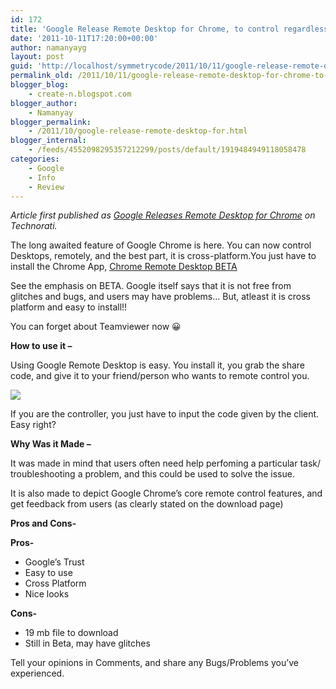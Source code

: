 ```yaml
---
id: 172
title: 'Google Release Remote Desktop for Chrome, to control regardless of Operating Systems'
date: '2011-10-11T17:20:00+00:00'
author: namanyayg
layout: post
guid: 'http://localhost/symmetrycode/2011/10/11/google-release-remote-desktop-for-chrome-to-control-regardless-of-operating-systems/'
permalink_old: /2011/10/11/google-release-remote-desktop-for-chrome-to-control-regardless-of-operating-systems/
blogger_blog:
    - create-n.blogspot.com
blogger_author:
    - Namanyay
blogger_permalink:
    - /2011/10/google-release-remote-desktop-for.html
blogger_internal:
    - /feeds/4552098295357212299/posts/default/1919484949118058478
categories:
    - Google
    - Info
    - Review
---
```


*Article first published as [Google Releases Remote Desktop for Chrome](http://technorati.com/technology/it/article/google-releases-remote-desktop-for-chrome/) on Technorati.*  
  

The long awaited feature of Google Chrome is here. You can now control Desktops, remotely, and the best part, it is cross-platform.You just have to install the Chrome App, [Chrome Remote Desktop BETA](https://chrome.google.com/webstore/detail/gbchcmhmhahfdphkhkmpfmihenigjmpp)

See the emphasis on BETA. Google itself says that it is not free from glitches and bugs, and users may have problems… But, atleast it is cross platform and easy to install!!

You can forget about Teamviewer now 😀

**How to use it –**
  
Using Google Remote Desktop is easy. You install it, you grab the share code, and give it to your friend/person who wants to remote control you.

![](http://scm-l3.technorati.com/11/10/11/53383/ChromeDeskConnect.png?t=20111011101239)

If you are the controller, you just have to input the code given by the client. Easy right?

**Why Was it Made –**

It was made in mind that users often need help perfoming a particular task/ troubleshooting a problem, and this could be used to solve the issue.

It is also made to depict Google Chrome’s core remote control features, and get feedback from users (as clearly stated on the download page)

**Pros and Cons-**

**Pros-**

- Google’s Trust
- Easy to use
- Cross Platform
- Nice looks

**Cons-**

- 19 mb file to download
- Still in Beta, may have glitches

Tell your opinions in Comments, and share any Bugs/Problems you’ve experienced.